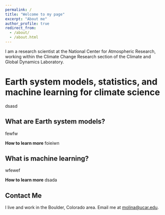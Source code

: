 ```yaml
---
permalink: /
title: "Welcome to my page"
excerpt: "About me"
author_profile: true
redirect_from: 
  - /about/
  - /about.html
---
```


I am a research scientist at the National Center for Atmospheric Research, working within the Climate Change Research section of the Climate and Global Dynamics Laboratory. 

Earth system models, statistics, and machine learning for climate science
======
dsasd

What are Earth system models?
------
fewfw

**How to learn more**
foieiwn

What is machine learning?
------
wfewef

**How to learn more**
dsada


Contact Me
------
I live and work in the Boulder, Colorado area. Email me at molina@ucar.edu.
